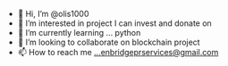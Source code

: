 - 👋 Hi, I’m @olis1000
- 👀 I’m interested in project I can invest and donate on 
- 🌱 I’m currently learning ... python 
- 💞️ I’m looking to collaborate on blockchain project
- 📫 How to reach me ...enbridgeprservices@gmail.com

<!---
olis1000/olis1000 is a ✨ special ✨ repository because its `README.md` (this file) appears on your GitHub profile.
You can click the Preview link to take a look at your changes.
--->
